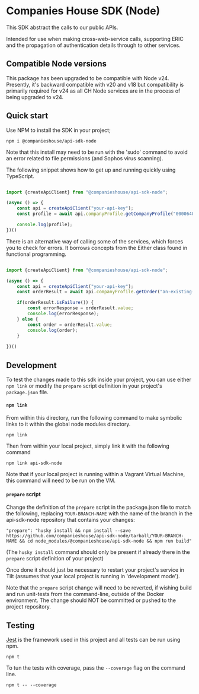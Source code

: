 # Companies House SDK (Node)

This SDK abstract the calls to our public APIs.

Intended for use when making cross-web-service calls, supporting ERIC and the propagation of authentication details through to other services.

## Compatible Node versions
       
This package has been upgraded to be compatible with Node v24. Presently, it's backward compatible with v20 and v18 but compatibility is primarily required for v24 as all CH Node services are in the process of being upgraded to v24.

## Quick start

Use NPM to install the SDK in your project;

    npm i @companieshouse/api-sdk-node

Note that this install may need to be run with the 'sudo' command to avoid an error related to file permissions (and Sophos virus scanning).

The following snippet shows how to get up and running quickly using TypeScript.

```typescript

import {createApiClient} from "@companieshouse/api-sdk-node";

(async () => {
    const api = createApiClient("your-api-key");
    const profile = await api.companyProfile.getCompanyProfile("00006400");

    console.log(profile);
})()

```

There is an alternative way of calling some of the services, which forces you to check for errors. It borrows concepts from the Either class found in functional programming.
```typescript

import {createApiClient} from "@companieshouse/api-sdk-node";

(async () => {
    const api = createApiClient("your-api-key");
    const orderResult = await api.companyProfile.getOrder("an-existing-order-id");

    if(orderResult.isFailure()) {
        const errorResponse = orderResult.value;
        console.log(errorResponse);
    } else {
        const order = orderResult.value;
        console.log(order);
    }
    
})()

```

## Development

To test the changes made to this sdk inside your project, you can use either `npm link` or modify the `prepare` script definition in your project's `package.json` file.

#### `npm link`

From within this directory, run the following command to make symbolic links to it within the global node modules directory. 

    npm link

Then from within your local project, simply link it with the following command

    npm link api-sdk-node

Note that if your local project is running within a Vagrant Virtual Machine, this command will need to be run on the VM.

#### `prepare` script

Change the definition of the `prepare` script in the package.json file to match the following, replacing `YOUR-BRANCH-NAME` with the name of the branch in the api-sdk-node repository that contains your changes:

    "prepare": "husky install && npm install --save https://github.com/companieshouse/api-sdk-node/tarball/YOUR-BRANCH-NAME && cd node_modules/@companieshouse/api-sdk-node && npm run build"

(The `husky install` command should only be present if already there in the `prepare` script definition of your project)

Once done it should just be necessary to restart your project's service in Tilt (assumes that your local project is running in 'development mode').

Note that the `prepare` script change will need to be reverted, if wishing build and run unit-tests from the command-line, outside of the Docker environment. The change should NOT be committed or pushed to the project repository.

## Testing

[Jest](https://jestjs.io) is the framework used in this project and all tests can be run using npm.

    npm t

To tun the tests with coverage, pass the `--coverage` flag on the command line.

    npm t -- --coverage
